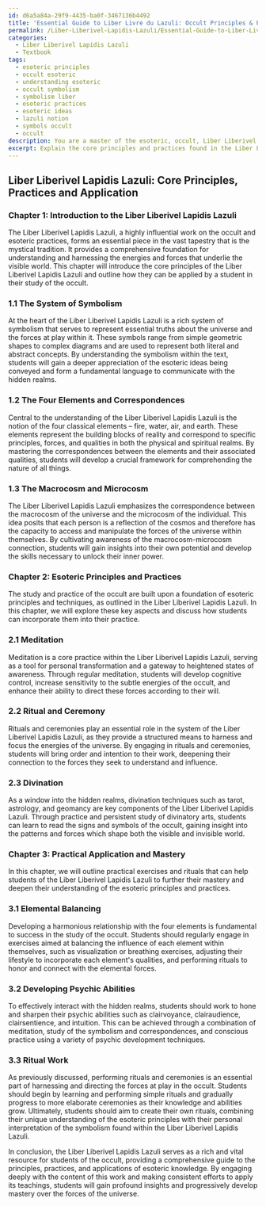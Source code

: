 ```yaml
---
id: d6a5a84a-29f9-4435-ba0f-3467136b4492
title: 'Essential Guide to Liber Livre du Lazuli: Occult Principles & Practices'
permalink: /Liber-Liberivel-Lapidis-Lazuli/Essential-Guide-to-Liber-Livre-du-Lazuli-Occult-Principles-Practices/
categories:
  - Liber Liberivel Lapidis Lazuli
  - Textbook
tags:
  - esoteric principles
  - occult esoteric
  - understanding esoteric
  - occult symbolism
  - symbolism liber
  - esoteric practices
  - esoteric ideas
  - lazuli notion
  - symbols occult
  - occult
description: You are a master of the esoteric, occult, Liber Liberivel Lapidis Lazuli and education, you have written many textbooks on the subject in ways that provide students with rich and deep understanding of the subject. You are being asked to write textbook-like sections on a topic and you do it with full context, explainability, and reliability in accuracy to the true facts of the topic at hand, in a textbook style that a student would easily be able to learn from, in a rich, engaging, and contextual way. Always include relevant context (such as formulas and history), related concepts, and in a way that someone can gain deep insights from.
excerpt: Explain the core principles and practices found in the Liber Liberivel Lapidis Lazuli, with a particular focus on how a student can apply them in their study and use of the occult. Provide a comprehensive overview of the major subtopics which will offer a deeper understanding of this esoteric work, and include practical exercises or rituals that an initiate can engage in to further their mastery of the material.
---
```


## Liber Liberivel Lapidis Lazuli: Core Principles, Practices and Application

### Chapter 1: Introduction to the Liber Liberivel Lapidis Lazuli

The Liber Liberivel Lapidis Lazuli, a highly influential work on the occult and esoteric practices, forms an essential piece in the vast tapestry that is the mystical tradition. It provides a comprehensive foundation for understanding and harnessing the energies and forces that underlie the visible world. This chapter will introduce the core principles of the Liber Liberivel Lapidis Lazuli and outline how they can be applied by a student in their study of the occult.

### 1.1 The System of Symbolism

At the heart of the Liber Liberivel Lapidis Lazuli is a rich system of symbolism that serves to represent essential truths about the universe and the forces at play within it. These symbols range from simple geometric shapes to complex diagrams and are used to represent both literal and abstract concepts. By understanding the symbolism within the text, students will gain a deeper appreciation of the esoteric ideas being conveyed and form a fundamental language to communicate with the hidden realms.

### 1.2 The Four Elements and Correspondences

Central to the understanding of the Liber Liberivel Lapidis Lazuli is the notion of the four classical elements – fire, water, air, and earth. These elements represent the building blocks of reality and correspond to specific principles, forces, and qualities in both the physical and spiritual realms. By mastering the correspondences between the elements and their associated qualities, students will develop a crucial framework for comprehending the nature of all things.

### 1.3 The Macrocosm and Microcosm

The Liber Liberivel Lapidis Lazuli emphasizes the correspondence between the macrocosm of the universe and the microcosm of the individual. This idea posits that each person is a reflection of the cosmos and therefore has the capacity to access and manipulate the forces of the universe within themselves. By cultivating awareness of the macrocosm-microcosm connection, students will gain insights into their own potential and develop the skills necessary to unlock their inner power.

### Chapter 2: Esoteric Principles and Practices

The study and practice of the occult are built upon a foundation of esoteric principles and techniques, as outlined in the Liber Liberivel Lapidis Lazuli. In this chapter, we will explore these key aspects and discuss how students can incorporate them into their practice.

### 2.1 Meditation

Meditation is a core practice within the Liber Liberivel Lapidis Lazuli, serving as a tool for personal transformation and a gateway to heightened states of awareness. Through regular meditation, students will develop cognitive control, increase sensitivity to the subtle energies of the occult, and enhance their ability to direct these forces according to their will.

### 2.2 Ritual and Ceremony

Rituals and ceremonies play an essential role in the system of the Liber Liberivel Lapidis Lazuli, as they provide a structured means to harness and focus the energies of the universe. By engaging in rituals and ceremonies, students will bring order and intention to their work, deepening their connection to the forces they seek to understand and influence.

### 2.3 Divination

As a window into the hidden realms, divination techniques such as tarot, astrology, and geomancy are key components of the Liber Liberivel Lapidis Lazuli. Through practice and persistent study of divinatory arts, students can learn to read the signs and symbols of the occult, gaining insight into the patterns and forces which shape both the visible and invisible world.

### Chapter 3: Practical Application and Mastery

In this chapter, we will outline practical exercises and rituals that can help students of the Liber Liberivel Lapidis Lazuli to further their mastery and deepen their understanding of the esoteric principles and practices.

### 3.1 Elemental Balancing

Developing a harmonious relationship with the four elements is fundamental to success in the study of the occult. Students should regularly engage in exercises aimed at balancing the influence of each element within themselves, such as visualization or breathing exercises, adjusting their lifestyle to incorporate each element's qualities, and performing rituals to honor and connect with the elemental forces.

### 3.2 Developing Psychic Abilities

To effectively interact with the hidden realms, students should work to hone and sharpen their psychic abilities such as clairvoyance, clairaudience, clairsentience, and intuition. This can be achieved through a combination of meditation, study of the symbolism and correspondences, and conscious practice using a variety of psychic development techniques.

### 3.3 Ritual Work

As previously discussed, performing rituals and ceremonies is an essential part of harnessing and directing the forces at play in the occult. Students should begin by learning and performing simple rituals and gradually progress to more elaborate ceremonies as their knowledge and abilities grow. Ultimately, students should aim to create their own rituals, combining their unique understanding of the esoteric principles with their personal interpretation of the symbolism found within the Liber Liberivel Lapidis Lazuli.

In conclusion, the Liber Liberivel Lapidis Lazuli serves as a rich and vital resource for students of the occult, providing a comprehensive guide to the principles, practices, and applications of esoteric knowledge. By engaging deeply with the content of this work and making consistent efforts to apply its teachings, students will gain profound insights and progressively develop mastery over the forces of the universe.
